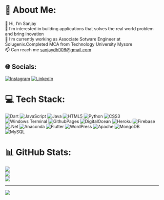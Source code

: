 # 💫 About Me:
👋 Hi, I’m Sanjay<br>👀 I’m interested in building applications that solves the real world problem and bring inovation<br>🌱 I’m currently working as Associate Sotware Engineer at Solugenix.Completed MCA from Technology University Mysore<br>📫 Can reach me sanjaydh006@gmail.com<br>


## 🌐 Socials:
[![Instagram](https://img.shields.io/badge/Instagram-%23E4405F.svg?logo=Instagram&logoColor=white)](https://instagram.com/its.Sanjay005) [![LinkedIn](https://img.shields.io/badge/LinkedIn-%230077B5.svg?logo=linkedin&logoColor=white)](https://linkedin.com/in/its-sanjay) 

# 💻 Tech Stack:
![Dart](https://img.shields.io/badge/dart-%230175C2.svg?style=for-the-badge&logo=dart&logoColor=white) ![JavaScript](https://img.shields.io/badge/javascript-%23323330.svg?style=for-the-badge&logo=javascript&logoColor=%23F7DF1E) ![Java](https://img.shields.io/badge/java-%23ED8B00.svg?style=for-the-badge&logo=openjdk&logoColor=white) ![HTML5](https://img.shields.io/badge/html5-%23E34F26.svg?style=for-the-badge&logo=html5&logoColor=white) ![Python](https://img.shields.io/badge/python-3670A0?style=for-the-badge&logo=python&logoColor=ffdd54) ![CSS3](https://img.shields.io/badge/css3-%231572B6.svg?style=for-the-badge&logo=css3&logoColor=white) ![Windows Terminal](https://img.shields.io/badge/Windows%20Terminal-%234D4D4D.svg?style=for-the-badge&logo=windows-terminal&logoColor=white) ![GithubPages](https://img.shields.io/badge/github%20pages-121013?style=for-the-badge&logo=github&logoColor=white) ![DigitalOcean](https://img.shields.io/badge/DigitalOcean-%230167ff.svg?style=for-the-badge&logo=digitalOcean&logoColor=white) ![Heroku](https://img.shields.io/badge/heroku-%23430098.svg?style=for-the-badge&logo=heroku&logoColor=white) ![Firebase](https://img.shields.io/badge/firebase-%23039BE5.svg?style=for-the-badge&logo=firebase) ![.Net](https://img.shields.io/badge/.NET-5C2D91?style=for-the-badge&logo=.net&logoColor=white) ![Anaconda](https://img.shields.io/badge/Anaconda-%2344A833.svg?style=for-the-badge&logo=anaconda&logoColor=white) ![Flutter](https://img.shields.io/badge/Flutter-%2302569B.svg?style=for-the-badge&logo=Flutter&logoColor=white) ![WordPress](https://img.shields.io/badge/WordPress-%23117AC9.svg?style=for-the-badge&logo=WordPress&logoColor=white) ![Apache](https://img.shields.io/badge/apache-%23D42029.svg?style=for-the-badge&logo=apache&logoColor=white) ![MongoDB](https://img.shields.io/badge/MongoDB-%234ea94b.svg?style=for-the-badge&logo=mongodb&logoColor=white) ![MySQL](https://img.shields.io/badge/mysql-4479A1.svg?style=for-the-badge&logo=mysql&logoColor=white)
# 📊 GitHub Stats:
![](https://github-readme-stats.vercel.app/api?username=Real-Sanjay&theme=dark&hide_border=false&include_all_commits=false&count_private=false)<br/>
![](https://github-readme-streak-stats.herokuapp.com/?user=Real-Sanjay&theme=dark&hide_border=false)<br/>
![](https://github-readme-stats.vercel.app/api/top-langs/?username=Real-Sanjay&theme=dark&hide_border=false&include_all_commits=false&count_private=false&layout=compact)

---
[![](https://visitcount.itsvg.in/api?id=Real-Sanjay&icon=0&color=0)](https://visitcount.itsvg.in)

<!-- Proudly created with GPRM ( https://gprm.itsvg.in ) -->
